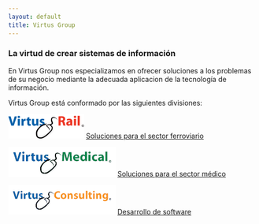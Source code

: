 ```yaml
---
layout: default
title: Virtus Group
---
```

### La virtud de crear sistemas de información
	
En Virtus Group nos especializamos en ofrecer soluciones a los problemas de su
negocio mediante la adecuada aplicacion de la tecnología de información.

Virtus Group está conformado por las siguientes divisiones:

[![Virtus Rail][rail_logo]][rail_home]
[Soluciones para el sector ferroviario][rail_home]

[![Virtus Medical][medical_logo]][medical_home]
[Soluciones para el sector médico][medical_home]

[![Virtus Consulting][consulting_logo]][consulting_home]
[Desarrollo de software][consulting_home]

[rail_home]: rail/index.html
[rail_logo]: Virtus/Images/virtus-rail.gif

[medical_home]: medical/index.html
[medical_logo]: Virtus/Images/virtus-medical.gif

[consulting_home]: consulting/index.html
[consulting_logo]: Virtus/Images/virtus-consulting.gif
